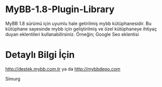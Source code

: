 # MyBB-1.8-Plugin-Library

MyBB 1.8 sürümü için uyumlu hale getirilmiş mybb kütüphanesidir. Bu kütüphane sayesinde mybb için geliştirilmiş ve özel kütüphaneye ihtiyaç duyan eklentileri kullanabilirsiniz. Örneğin; Google Seo eklentisi

# Detaylı Bilgi İçin
http://destek.mybb.com.tr ya da http://mybbdepo.com

Simurg
